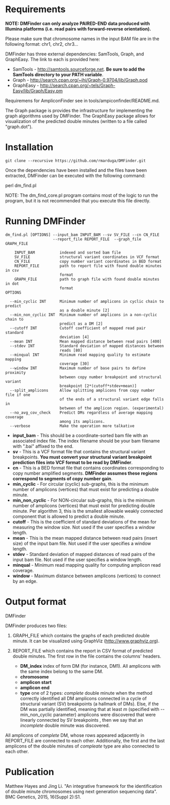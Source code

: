 # Requirements

**NOTE: DMFinder can only analyze PAIRED-END data produced with Illumina platforms (i.e. read pairs with forward-reverse orientation).**

Please make sure that chromosome names in the input BAM file are in the following format: chr1, chr2, chr3...

DMFinder has three external dependencies: SamTools, Graph, and GraphEasy. The link to each is provided here:

* SamTools - http://samtools.sourceforge.net. **Be sure to add the SamTools directory to your PATH variable**.
* Graph - http://search.cpan.org/~jhi/Graph-0.9704/lib/Graph.pod
* GraphEasy - http://search.cpan.org/~tels/Graph-Easy/lib/Graph/Easy.pm	

Requiremens for AmpliconFinder see in tools/ampiconfinder/README.md.

The Graph package is provides the infrastructure for implementing the graph algorithms used by DMFinder. The GraphEasy package allows for visualization of the predicted double minutes (written to a file called "graph.dot").


# Installation

```
git clone --recursive https://github.com/rmarduga/DMFinder.git
```

Once the dependencies have been installed and the files have been extracted, DMFinder can be executed with the following command:

perl dm_find.pl
	
NOTE: The dm_find_core.pl program contains most of the logic to run the program, but it is not recommended that you execute this file directly. 




# Running DMFinder

```
dm_find.pl [OPTIONS] --input_bam INPUT_BAM --sv SV_FILE --cn CN_FILE
                     --report_file REPORT_FILE  --graph_file GRAPH_FILE

    INPUT_BAM           indexed and sorted bam file
    SV_FILE             structural variant coordinates in VCF format
    CN_FILE             copy number variant coordinates in BED format
    REPORT_FILE         path to report file with found double minutes in csv
                        format
    GRAPH_FILE          path to graph file with found double minutes in dot
                        format
OPTIONS

  --min_cyclic INT      Minimum number of amplicons in cyclic chain to predict
                        as a double minute [2]
  --min_non_cyclic INT  Minimum number of amplicons in a non-cyclic chain to
                        predict as a DM [2]
  --cutoff INT          Cutoff coefficient of mapped read pair standard
                        deviation [4]
  --mean INT            Mean mapped distance between read pairs [400]
  --stdev INT           Standard deviation of mapped distances between
                        reads [80]
  --minqual INT         Minimum read mapping quality to estimate mapping
                        coverage [30]
  --window INT          Maximum number of base pairs to define proximity
                        between copy number breakpoint and structural variant
                        breakpoint [2*(cutoff*stdev+mean)]
  --split_amplicons     Allow splitting amplicons from copy number file if one
                        of the ends of a structural variant edge falls in
                        between of the amplicon region. (experimental)
  --no_avg_cov_check    Predict DMs regardless of average mapping coverage
                        among its amplicons.
  --verbose             Make the operation more talkative
```

* **input_bam** -	This should be a coordinate-sorted bam file with an associated index file. The index filename should be your bam filename with ".bai" affixed to the end.
* **sv** - This is a VCF format file that contains the structural variant breakpoints. **You must convert your structural variant breakpoint prediction files into VCF format to be read by DMFinder**.
* **cn** - This is a BED format file that contains coordinates corresponding to copy number amplified segments. **DMFinder assumes these regions correspond to segments of copy number gain**.
* **min_cyclic** - For circular (cyclic) sub-graphs, this is the minimum number of amplicons (vertices) that must exist for predicting a double minute. 
* **min_non_cyclic** - For NON-circular sub-graphs, this is the minimum number of amplicons (vertices) that must exist for predicting double minute. Per algorithm 3, this is the smallest allowable weakly connected component that is allowed to predict a double minute.
* **cutoff** - This is the coefficient of standard deviations of the mean for measuring the window size. Not used if the user specifies a window length.
* **mean** - This is the mean mapped distance between read pairs (insert size) of the input bam file. Not used if the user specifies a window length.
* **stdev** - Standard deviation of mapped distances of read pairs of the input bam file. Not used if the user specifies a window length.
* **minqual** - Minimum read mapping quality for computing amplicon read coverage.
* **window** - Maximum distance between amplicons (vertices) to connect by an edge. 	 

# Output format

DMFinder 


DMFinder produces two files:
1. GRAPH_FILE which contains the graphs of each predicted double minute. It can be visualized using GraphViz (http://www.graphviz.org).

2. REPORT_FILE which contains the report in CSV format of predicted double minutes. The first row in the file contains the columns' headers. 
   * **DM_index** index of form DM<INDEX> (for instance, DM1). All amplicons with the same index belong to the same DM. 
   * **chromosome**
   * **amplicon start**
   * **amplicon end**
   * **type** one of 2 types: *complete* double minute when the method correctly identified all DM amplicons connected in a cycle of structural variant (SV) breakpoints (a hallmark of DMs). Else, if the DM was partially identified, meaning that at least *m* (specified with --min_non_cyclic parameter) amplicons were discovered that were linearly connected by SV breakpoints , then we say that an *incomplete* double minute was discovered.

All amplicons of *complete* DM, whose rows appeared adjacently in REPORT_FILE are connected to each other. Additionally, the first and the last amplicons of the double minutes of *compleate* type are also connected to each other.


# Publication
Matthew Hayes and Jing Li. "An integrative framework for the identification of double minute chromosomes using next generation sequencing data". BMC Genetics, 2015, 16(Suppl 2):S1.
